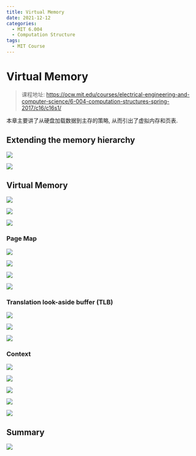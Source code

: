 ```yaml
---
title: Virtual Memory
date: 2021-12-12
categories:
  - MIT 6.004
  - Computation Structure
tags:
  - MIT Course
---
```


# Virtual Memory

> 课程地址: https://ocw.mit.edu/courses/electrical-engineering-and-computer-science/6-004-computation-structures-spring-2017/c16/c16s1/

本章主要讲了从硬盘加载数据到主存的策略, 从而引出了虚拟内存和页表.

## Extending the memory hierarchy

![](/posts/computation-structure/extending-the-memory-hierarchy.png)

![](/posts/computation-structure/impact-of-enormous-miss-penalty.png)

## Virtual Memory

![](/posts/computation-structure/virtual-memory.png)

![](/posts/computation-structure/paging.png)

![](/posts/computation-structure/demand-paging.png)

### Page Map

![](/posts/computation-structure/simple-page-map-design.png)

![](/posts/computation-structure/example-vtop.png)

![](/posts/computation-structure/page-fault.png)

![](/posts/computation-structure/example-page-fault.png)

### Translation look-aside buffer (TLB)

![](/posts/computation-structure/tlb.png)

![](/posts/computation-structure/mmu-address-translation.png)

![](/posts/computation-structure/mmu-with-tlb.png)

### Context

![](/posts/computation-structure/contexts.png)

![](/posts/computation-structure/memory-management-and-protection.png)

![](/posts/computation-structure/multi-level-maps.png)

![](/posts/computation-structure/rapid-context.png)

![](/posts/computation-structure/best-of-both-worlds.png)

## Summary

![](/posts/computation-structure/virtual-memory-summary.png)